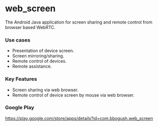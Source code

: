 # web_screen
The Android Java application for screen sharing and remote control from browser based WebRTC.

### Use cases
- Presentation of device screen.
- Screen mirroring/sharing.
- Remote control of devices.
- Remote assistance.

### Key Features
- Screen sharing via web browser.
- Remote control of device screen by mouse via web browser.

### Google Play
https://play.google.com/store/apps/details?id=com.bbogush.web_screen


